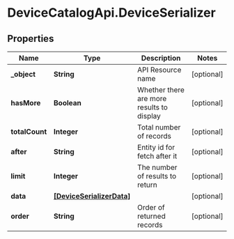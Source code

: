 # DeviceCatalogApi.DeviceSerializer

## Properties
Name | Type | Description | Notes
------------ | ------------- | ------------- | -------------
**_object** | **String** | API Resource name | [optional] 
**hasMore** | **Boolean** | Whether there are more results to display | [optional] 
**totalCount** | **Integer** | Total number of records | [optional] 
**after** | **String** | Entity id for fetch after it | [optional] 
**limit** | **Integer** | The number of results to return | [optional] 
**data** | [**[DeviceSerializerData]**](DeviceSerializerData.md) |  | [optional] 
**order** | **String** | Order of returned records | [optional] 


